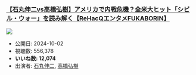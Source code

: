 ### [【石丸伸二vs高橋弘樹】アメリカで内戦危機？全米大ヒット「シビル・ウォー」を読み解く【ReHacQエンタメFUKABORIN】](https://www.youtube.com/watch?v=1hYQ1dhOteg)
[![](https://img.youtube.com/vi/1hYQ1dhOteg/sddefault.jpg)](https://www.youtube.com/watch?v=1hYQ1dhOteg)
-   公開日: 2024-10-02
-   視聴数: 556,378
-   **いいね数: 12,074**
-   出演者: [石丸伸二](/rehacq_fan/people/石丸伸二 "wikilink"), [高橋弘樹](/rehacq_fan/people/高橋弘樹 "wikilink")
